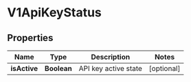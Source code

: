 # V1ApiKeyStatus

## Properties
Name | Type | Description | Notes
------------ | ------------- | ------------- | -------------
**isActive** | **Boolean** | API key active state |  [optional]
